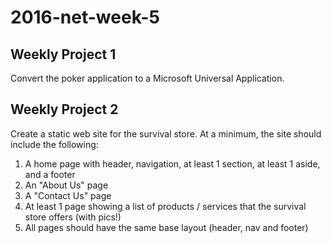 # 2016-net-week-5

## Weekly Project 1

Convert the poker application to a Microsoft Universal Application.  


## Weekly Project 2

Create a static web site for the survival store. At a minimum, the site should include the following:  

1. A home page with header, navigation, at least 1 section, at least 1 aside, and a footer
2. An "About Us" page
3. A "Contact Us" page
4. At least 1 page showing a list of products / services that the survival store offers (with pics!)
4. All pages should have the same base layout (header, nav and footer)

